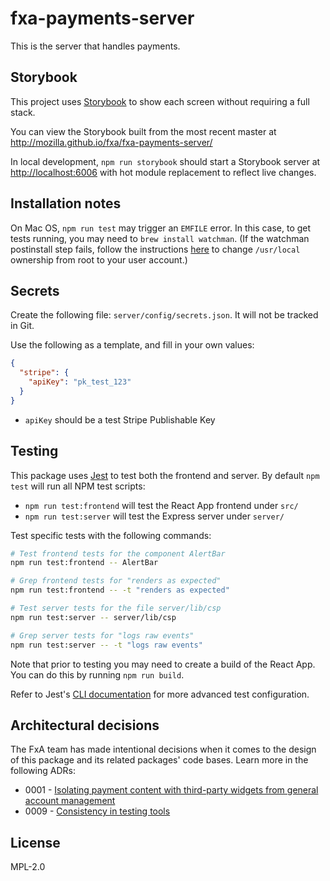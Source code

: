 # fxa-payments-server

This is the server that handles payments.

## Storybook

This project uses [Storybook](https://storybook.js.org/) to show each screen without requiring a full stack.

You can view the Storybook built from the most recent master at http://mozilla.github.io/fxa/fxa-payments-server/

In local development, `npm run storybook` should start a Storybook server at <http://localhost:6006> with hot module replacement to reflect live changes.

## Installation notes

On Mac OS, `npm run test` may trigger an `EMFILE` error. In this case, to get tests running, you may need to `brew install watchman`. (If the watchman postinstall step fails, follow the instructions [here](https://stackoverflow.com/a/41320226) to change `/usr/local` ownership from root to your user account.)

## Secrets

Create the following file: `server/config/secrets.json`. It will not be tracked in Git.

Use the following as a template, and fill in your own values:

```json
{
  "stripe": {
    "apiKey": "pk_test_123"
  }
}
```

- `apiKey` should be a test Stripe Publishable Key

## Testing

This package uses [Jest](https://jestjs.io/) to test both the frontend and server. By default `npm test` will run all NPM test scripts:

- `npm run test:frontend` will test the React App frontend under `src/`
- `npm run test:server` will test the Express server under `server/`

Test specific tests with the following commands:

```bash
# Test frontend tests for the component AlertBar
npm run test:frontend -- AlertBar

# Grep frontend tests for "renders as expected"
npm run test:frontend -- -t "renders as expected"

# Test server tests for the file server/lib/csp
npm run test:server -- server/lib/csp

# Grep server tests for "logs raw events"
npm run test:server -- -t "logs raw events"
```

Note that prior to testing you may need to create a build of the React App. You can do this by running `npm run build`.

Refer to Jest's [CLI documentation](https://jestjs.io/docs/en/cli) for more advanced test configuration.

## Architectural decisions

The FxA team has made intentional decisions when it comes to the design of this package and its related packages' code bases. Learn more in the following ADRs:

- 0001 - [Isolating payment content with third-party widgets from general account management](https://github.com/mozilla/fxa/blob/master/docs/adr/0001-isolating-payment-content-with-third-party-widgets-from-general-account-management.md)
- 0009 - [Consistency in testing tools](https://github.com/mozilla/fxa/blob/master/docs/adr/0009-testing-stacks.md)

## License

MPL-2.0
